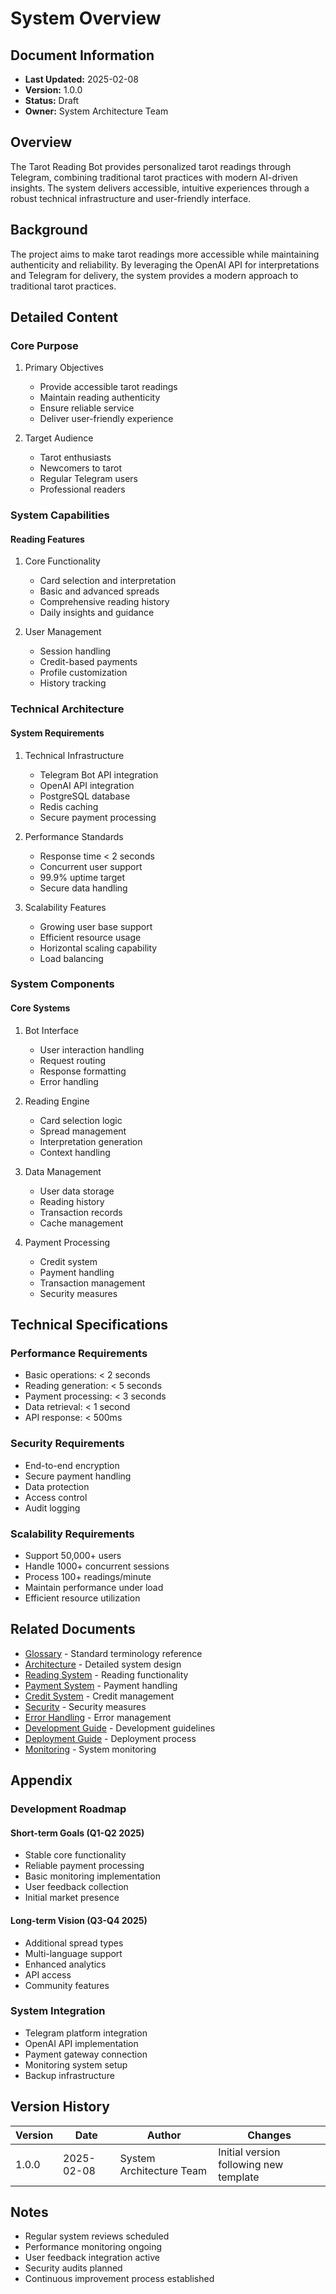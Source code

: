 # System Overview

## Document Information
- **Last Updated:** 2025-02-08
- **Version:** 1.0.0
- **Status:** Draft
- **Owner:** System Architecture Team

## Overview
The Tarot Reading Bot provides personalized tarot readings through Telegram, combining traditional tarot practices with modern AI-driven insights. The system delivers accessible, intuitive experiences through a robust technical infrastructure and user-friendly interface.

## Background
The project aims to make tarot readings more accessible while maintaining authenticity and reliability. By leveraging the OpenAI API for interpretations and Telegram for delivery, the system provides a modern approach to traditional tarot practices.

## Detailed Content

### Core Purpose
1. Primary Objectives
   - Provide accessible tarot readings
   - Maintain reading authenticity
   - Ensure reliable service
   - Deliver user-friendly experience

2. Target Audience
   - Tarot enthusiasts
   - Newcomers to tarot
   - Regular Telegram users
   - Professional readers

### System Capabilities

#### Reading Features
1. Core Functionality
   - Card selection and interpretation
   - Basic and advanced spreads
   - Comprehensive reading history
   - Daily insights and guidance

2. User Management
   - Session handling
   - Credit-based payments
   - Profile customization
   - History tracking

### Technical Architecture

#### System Requirements
1. Technical Infrastructure
   - Telegram Bot API integration
   - OpenAI API integration
   - PostgreSQL database
   - Redis caching
   - Secure payment processing

2. Performance Standards
   - Response time < 2 seconds
   - Concurrent user support
   - 99.9% uptime target
   - Secure data handling

3. Scalability Features
   - Growing user base support
   - Efficient resource usage
   - Horizontal scaling capability
   - Load balancing

### System Components

#### Core Systems
1. Bot Interface
   - User interaction handling
   - Request routing
   - Response formatting
   - Error handling

2. Reading Engine
   - Card selection logic
   - Spread management
   - Interpretation generation
   - Context handling

3. Data Management
   - User data storage
   - Reading history
   - Transaction records
   - Cache management

4. Payment Processing
   - Credit system
   - Payment handling
   - Transaction management
   - Security measures

## Technical Specifications

### Performance Requirements
- Basic operations: < 2 seconds
- Reading generation: < 5 seconds
- Payment processing: < 3 seconds
- Data retrieval: < 1 second
- API response: < 500ms

### Security Requirements
- End-to-end encryption
- Secure payment handling
- Data protection
- Access control
- Audit logging

### Scalability Requirements
- Support 50,000+ users
- Handle 1000+ concurrent sessions
- Process 100+ readings/minute
- Maintain performance under load
- Efficient resource utilization

## Related Documents
- [Glossary](glossary.md) - Standard terminology reference
- [Architecture](architecture-v2.md) - Detailed system design
- [Reading System](reading-system-v2.md) - Reading functionality
- [Payment System](payment-system-v2.md) - Payment handling
- [Credit System](credit-system-v2.md) - Credit management
- [Security](security-v2.md) - Security measures
- [Error Handling](error-handling-v2.md) - Error management
- [Development Guide](development-v2.md) - Development guidelines
- [Deployment Guide](deployment-v2.md) - Deployment process
- [Monitoring](monitoring-v2.md) - System monitoring

## Appendix

### Development Roadmap

#### Short-term Goals (Q1-Q2 2025)
- Stable core functionality
- Reliable payment processing
- Basic monitoring implementation
- User feedback collection
- Initial market presence

#### Long-term Vision (Q3-Q4 2025)
- Additional spread types
- Multi-language support
- Enhanced analytics
- API access
- Community features

### System Integration
- Telegram platform integration
- OpenAI API implementation
- Payment gateway connection
- Monitoring system setup
- Backup infrastructure

## Version History
| Version | Date | Author | Changes |
|---------|------|---------|---------|
| 1.0.0 | 2025-02-08 | System Architecture Team | Initial version following new template |

## Notes
- Regular system reviews scheduled
- Performance monitoring ongoing
- User feedback integration active
- Security audits planned
- Continuous improvement process established